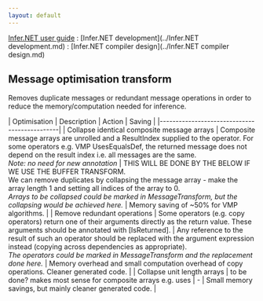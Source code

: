 ```yaml
---
layout: default
---
```

[Infer.NET user guide](../index.md) : [Infer.NET development](../Infer.NET development.md) : [Infer.NET compiler design](../Infer.NET compiler design.md)

## Message optimisation transform

Removes duplicate messages or redundant message operations in order to reduce the memory/computation needed for inference.

| Optimisation | Description | Action | Saving |
|----------------------------------------------|
| Collapse identical composite message arrays | Composite message arrays are unrolled and a ResultIndex supplied to the operator. For some operators e.g. VMP UsesEqualsDef, the returned message does not depend on the result index i.e. all messages are the same. <br /> _Note: no need for new annotation_ | THIS WILL BE DONE BY THE BELOW IF WE USE THE BUFFER TRANSFORM. <br /> We can remove duplicates by collapsing the message array - make the array length 1 and setting all indices of the array to 0. <br /> _Arrays to be collapsed could be marked in MessageTransform, but the collapsing would be achieved here._ | Memory saving of ~50% for VMP algorithms. | 
| Remove redundant operations | Some operators (e.g. copy operators) return one of their arguments directly as the return value. These arguments should be annotated with [IsReturned]. | Any reference to the result of such an operator should be replaced with the argument expression instead (copying across dependencies as appropriate). <br /> _The operators could be marked in MessageTransform and the replacement done here._ | Memory overhead and small computation overhead of copy operations. Cleaner generated code. |
| Collapse unit length arrays | to be done? makes most sense for composite arrays e.g. uses | - | Small memory savings, but mainly cleaner generated code. |